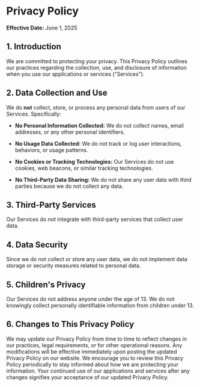 # Privacy Policy

**Effective Date:** June 1, 2025

## 1. Introduction

We are committed to protecting your privacy. This Privacy Policy outlines our practices regarding the collection, use, and disclosure of information when you use our applications or services ("Services").

## 2. Data Collection and Use

We do **not** collect, store, or process any personal data from users of our Services. Specifically:

- **No Personal Information Collected:** We do not collect names, email addresses, or any other personal identifiers.

- **No Usage Data Collected:** We do not track or log user interactions, behaviors, or usage patterns.

- **No Cookies or Tracking Technologies:** Our Services do not use cookies, web beacons, or similar tracking technologies.

- **No Third-Party Data Sharing:** We do not share any user data with third parties because we do not collect any data.

## 3. Third-Party Services

Our Services do not integrate with third-party services that collect user data.

## 4. Data Security

Since we do not collect or store any user data, we do not implement data storage or security measures related to personal data.

## 5. Children's Privacy

Our Services do not address anyone under the age of 13. We do not knowingly collect personally identifiable information from children under 13.

## 6. Changes to This Privacy Policy

We may update our Privacy Policy from time to time to reflect changes in our practices, legal requirements, or for other operational reasons. Any modifications will be effective immediately upon posting the updated Privacy Policy on our website. We encourage you to review this Privacy Policy periodically to stay informed about how we are protecting your information. Your continued use of our applications and services after any changes signifies your acceptance of our updated Privacy Policy.
